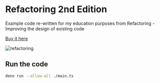 # Refactoring 2nd Edition

Example code re-written for my education purposes from Refactoring - Improving the design of existing code

[Buy it here](https://www.informit.com/store/refactoring-improving-the-design-of-existing-code-9780134757599)

![refactoring](https://res.cloudinary.com/mannuel/image/upload/v1669790937/images/IMG_2279.jpg)

## Run the code

```bash
deno run --allow-all ./main.ts
```
